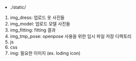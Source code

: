 - ./static/
1. img_dress: 업로드 옷 사진들
2. img_model: 업로드 모델 사진들
3. img_fitting: fitting 결과
4. img_tmp_pose: openpose 사용을 위한 임시 파일 저장 디렉토리
5. js
6. css
7. img: 필요한 이미지 (ex. loding icon)
  